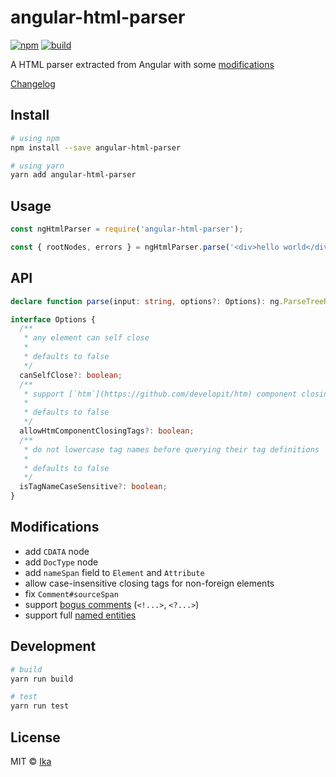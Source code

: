 # angular-html-parser

[![npm](https://img.shields.io/npm/v/angular-html-parser.svg)](https://www.npmjs.com/package/angular-html-parser)
[![build](https://img.shields.io/travis/com/ikatyang/angular-html-parser/master.svg)](https://travis-ci.com/ikatyang/angular-html-parser/builds)

A HTML parser extracted from Angular with some [modifications](#modifications)

[Changelog](https://github.com/ikatyang/angular-html-parser/blob/master/packages/angular-html-parser/CHANGELOG.md)

## Install

```sh
# using npm
npm install --save angular-html-parser

# using yarn
yarn add angular-html-parser
```

## Usage

```js
const ngHtmlParser = require('angular-html-parser');

const { rootNodes, errors } = ngHtmlParser.parse('<div>hello world</div>');
```

## API

```ts
declare function parse(input: string, options?: Options): ng.ParseTreeResult;

interface Options {
  /** 
   * any element can self close
   *
   * defaults to false
   */
  canSelfClose?: boolean;
  /** 
   * support [`htm`](https://github.com/developit/htm) component closing tags (`<//>`) 
   *
   * defaults to false
   */
  allowHtmComponentClosingTags?: boolean;
  /** 
   * do not lowercase tag names before querying their tag definitions
   *
   * defaults to false
   */
  isTagNameCaseSensitive?: boolean;
}
```

## Modifications

- add `CDATA` node
- add `DocType` node
- add `nameSpan` field to `Element` and `Attribute`
- allow case-insensitive closing tags for non-foreign elements
- fix `Comment#sourceSpan`
- support [bogus comments](https://www.w3.org/TR/html5/syntax.html#bogus-comment-state) (`<!...>`, `<?...>`)
- support full [named entities](https://html.spec.whatwg.org/multipage/entities.json)

## Development

```sh
# build
yarn run build

# test
yarn run test
```

## License

MIT © [Ika](https://github.com/ikatyang)
